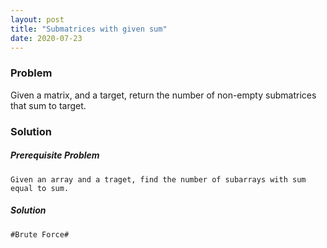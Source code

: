 ```yaml
---
layout: post
title: "Submatrices with given sum"
date: 2020-07-23
---
```


### Problem
Given a matrix, and a target, return the number of non-empty submatrices that sum to target.


### Solution

##### Prerequisite Problem
    Given an array and a traget, find the number of subarrays with sum equal to sum.

##### Solution
    #Brute Force#

